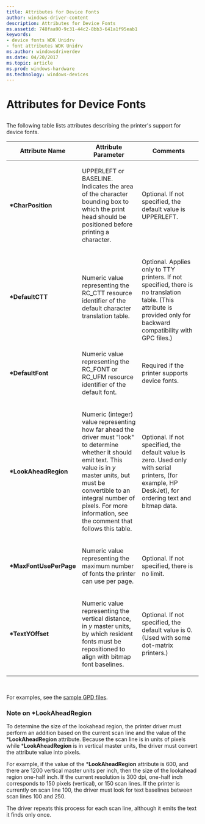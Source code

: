 ```yaml
---
title: Attributes for Device Fonts
author: windows-driver-content
description: Attributes for Device Fonts
ms.assetid: 748faa90-9c31-44c2-8bb3-641a1f95eab1
keywords:
- device fonts WDK Unidrv
- font attributes WDK Unidrv
ms.author: windowsdriverdev
ms.date: 04/20/2017
ms.topic: article
ms.prod: windows-hardware
ms.technology: windows-devices
---
```


# Attributes for Device Fonts


## <a href="" id="ddk-attributes-for-device-fonts-gg"></a>


The following table lists attributes describing the printer's support for device fonts.

<table>
<colgroup>
<col width="33%" />
<col width="33%" />
<col width="33%" />
</colgroup>
<thead>
<tr class="header">
<th>Attribute Name</th>
<th>Attribute Parameter</th>
<th>Comments</th>
</tr>
</thead>
<tbody>
<tr class="odd">
<td><p><strong>*CharPosition</strong></p></td>
<td><p>UPPERLEFT or BASELINE. Indicates the area of the character bounding box to which the print head should be positioned before printing a character.</p></td>
<td><p>Optional. If not specified, the default value is UPPERLEFT.</p></td>
</tr>
<tr class="even">
<td><p><strong>*DefaultCTT</strong></p></td>
<td><p>Numeric value representing the RC_CTT resource identifier of the default character translation table.</p></td>
<td><p></p>
Optional. Applies only to TTY printers.
If not specified, there is no translation table. (This attribute is provided only for backward compatibility with GPC files.)</td>
</tr>
<tr class="odd">
<td><p><strong>*DefaultFont</strong></p></td>
<td><p>Numeric value representing the RC_FONT or RC_UFM resource identifier of the default font.</p></td>
<td><p>Required if the printer supports device fonts.</p></td>
</tr>
<tr class="even">
<td><p><strong>*LookAheadRegion</strong></p></td>
<td><p>Numeric (integer) value representing how far ahead the driver must &quot;look&quot; to determine whether it should emit text. This value is in <em>y</em> master units, but must be convertible to an integral number of pixels. For more information, see the comment that follows this table.</p></td>
<td><p>Optional. If not specified, the default value is zero. Used only with serial printers, (for example, HP DeskJet), for ordering text and bitmap data.</p></td>
</tr>
<tr class="odd">
<td><p><strong>*MaxFontUsePerPage</strong></p></td>
<td><p>Numeric value representing the maximum number of fonts the printer can use per page.</p></td>
<td><p>Optional. If not specified, there is no limit.</p></td>
</tr>
<tr class="even">
<td><p><strong>*TextYOffset</strong></p></td>
<td><p>Numeric value representing the vertical distance, in <em>y</em> master units, by which resident fonts must be repositioned to align with bitmap font baselines.</p></td>
<td><p>Optional. If not specified, the default value is 0. (Used with some dot-matrix printers.)</p></td>
</tr>
</tbody>
</table>

 

For examples, see the [sample GPD files](sample-gpd-files.md).

### <a href="" id="note-on--lookaheadregion"></a>Note on \*LookAheadRegion

To determine the size of the lookahead region, the printer driver must perform an addition based on the current scan line and the value of the \***LookAheadRegion** attribute. Because the scan line is in units of pixels while \***LookAheadRegion** is in vertical master units, the driver must convert the attribute value into pixels.

For example, if the value of the \***LookAheadRegion** attribute is 600, and there are 1200 vertical master units per inch, then the size of the lookahead region one-half inch. If the current resolution is 300 dpi, one-half inch corresponds to 150 pixels (vertical), or 150 scan lines. If the printer is currently on scan line 100, the driver must look for text baselines between scan lines 100 and 250.

The driver repeats this process for each scan line, although it emits the text it finds only once.

 

 




